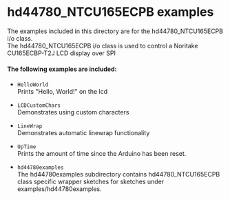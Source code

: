 hd44780_NTCU165ECPB examples
=======================

The examples included in this directory are for the hd44780_NTCU165ECPB i/o class.<br>
The hd44780_NTCU165ECPB i/o class is used to control a Noritake CU165ECBP-T2J LCD display over SPI


#### The following examples are included:

- `HelloWorld`<br>
Prints "Hello, World!" on the lcd

- `LCDCustomChars`<br>
Demonstrates using custom characters

- `LineWrap`<br>
Demonstrates automatic linewrap functionality

- `UpTime`<br>
Prints the amount of time since the Arduino has been reset.

- `hd44780examples`<br>
The hd44780examples subdirectory contains
hd44780_NTCU165ECPB class specific wrapper sketches for sketches under
examples/hd44780examples.
